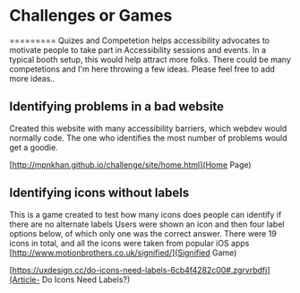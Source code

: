 # Challenges or Games
=========
Quizes and Competetion helps accessibility advocates to motivate people to take part in Accessibility sessions and events. 
In a typical booth setup, this would help attract more folks. 
There could be many competetions and I'm here throwing a few ideas. Please feel free to add more ideas..

## Identifying problems in a bad website
Created this website with many accessibility barriers, which webdev would normally code. The one who identifies the most number of problems would get a goodie.

[http://mpnkhan.github.io/challenge/site/home.html](Home Page)

## Identifying icons without labels
This is a game created to test how many icons does people can identify if there are no alternate labels
Users were shown an icon and then four label options below, of which only one was the correct answer. There were 19 icons in total, and all the icons were taken from popular iOS apps 
[http://www.motionbrothers.co.uk/signified/](Signified Game)

[https://uxdesign.cc/do-icons-need-labels-6cb4f4282c00#.zgrvrbdfj](Article- Do Icons Need Labels?)

